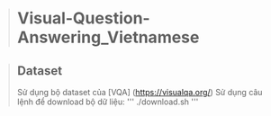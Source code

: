 ># Visual-Question-Answering_Vietnamese

>## Dataset
>Sử dụng bộ dataset của [VQA] (https://visualqa.org/)
>Sử dụng câu lệnh để download bộ dữ liệu: 
>'''
./download.sh
'''
